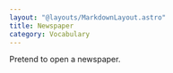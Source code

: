 ```yaml
---
layout: "@layouts/MarkdownLayout.astro"
title: Newspaper
category: Vocabulary
---
```


Pretend to open a newspaper.
